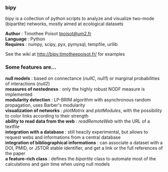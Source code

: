 ### bipy

*bipy* is a collection of python scripts to analyze and visualize two-mode (bipartite) networks, mostly aimed at ecological datasets

**Author** : Timothee Poisot <tpoisot@um2.fr>  
**Language** : Python  
**Requires** : numpy, scipy, pyx, pymysql, tempfile, urllib 

See the wiki at <http://bipy.timotheepoisot.fr/> for examples

### Some features are…

**null models** : based on connectance (*nullC*, *null1*) or marginal probabilities of interactions (*null2*)  
**measures of nestedness** : only the highly robust NODF measure is implemented  
**modularity detection** : LP-BRIM algorithm with asynchronous random propagation, uses Barber's modularity  
**visualization of networks** : *plotMatrix* and *plotModules*, with the possibility to color links according to their strength  
**ability to read data from the web** : *readRemoteWeb* with the URL of a textfile  
**integration with a database** : still heacily experimental, but allows to request webs and informations from a central database  
**integration of bibliographical informations** : can associate a dataset with a DOI, PMID, or JSTOR stable identifier, and get a link or the full references of the paper  
**a feature-rich class** : defines the *bipartite* class to automate most of the calculations and gain time when using null models